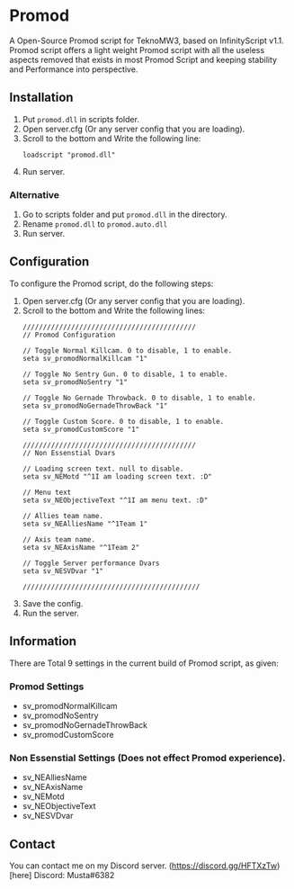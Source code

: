 # Promod
A Open-Source Promod script for TeknoMW3, based on InfinityScript v1.1. Promod script offers a light weight Promod script with all the useless aspects removed that exists in most Promod Script and keeping stability and Performance into perspective.

## Installation
1. Put `promod.dll` in scripts folder.
2. Open server.cfg (Or any server config that you are loading).
3. Scroll to the bottom and Write the following line:
   ```
   loadscript "promod.dll"
   ```
4. Run server.
### Alternative
1. Go to scripts folder and put `promod.dll` in the directory.
2. Rename `promod.dll` to `promod.auto.dll`
3. Run server.

## Configuration
To configure the Promod script, do the following steps:

1. Open server.cfg (Or any server config that you are loading).
2. Scroll to the bottom and Write the following lines:
   ```
   ///////////////////////////////////////////
   // Promod Configuration 
   
   // Toggle Normal Killcam. 0 to disable, 1 to enable.
   seta sv_promodNormalKillcam "1"
   
   // Toggle No Sentry Gun. 0 to disable, 1 to enable.
   seta sv_promodNoSentry "1"
   
   // Toggle No Gernade Throwback. 0 to disable, 1 to enable.
   seta sv_promodNoGernadeThrowBack "1"
   
   // Toggle Custom Score. 0 to disable, 1 to enable.
   seta sv_promodCustomScore "1"
   
   ///////////////////////////////////////////
   // Non Essenstial Dvars
   
   // Loading screen text. null to disable.
   seta sv_NEMotd "^1I am loading screen text. :D"
   
   // Menu text
   seta sv_NEObjectiveText "^1I am menu text. :D"
   
   // Allies team name.
   seta sv_NEAlliesName "^1Team 1"
   
   // Axis team name.
   seta sv_NEAxisName "^1Team 2"
   
   // Toggle Server performance Dvars
   seta sv_NESVDvar "1"
   
   ////////////////////////////////////////////
   ```
3. Save the config.
4. Run the server.

## Information
There are Total 9 settings in the current build of Promod script, as given:

### Promod Settings
- sv_promodNormalKillcam
- sv_promodNoSentry
- sv_promodNoGernadeThrowBack
- sv_promodCustomScore

### Non Essenstial Settings (Does not effect Promod experience).
- sv_NEAlliesName
- sv_NEAxisName
- sv_NEMotd
- sv_NEObjectiveText
- sv_NESVDvar

## Contact
You can contact me on my Discord server. (https://discord.gg/HFTXzTw)[here]
Discord: Musta#6382